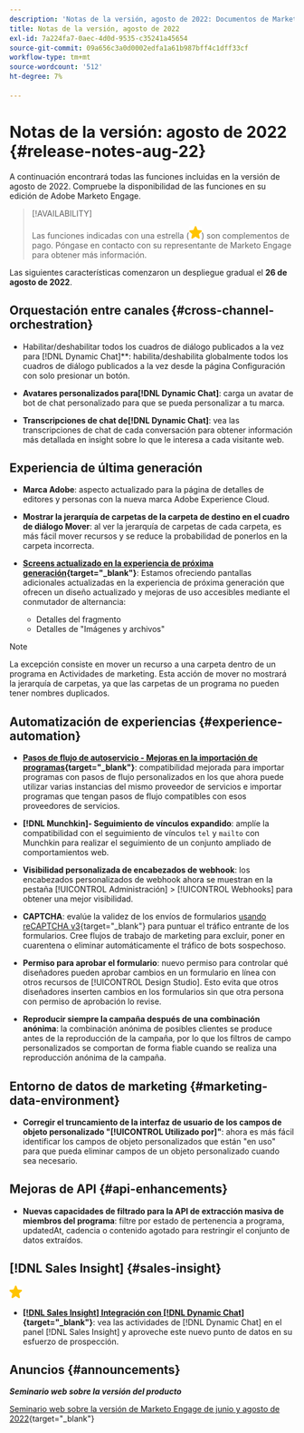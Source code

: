 ```yaml
---
description: 'Notas de la versión, agosto de 2022: Documentos de Marketo: documentación del producto'
title: Notas de la versión, agosto de 2022
exl-id: 7a224fa7-0aec-4d0d-9535-c35241a45654
source-git-commit: 09a656c3a0d0002edfa1a61b987bff4c1dff33cf
workflow-type: tm+mt
source-wordcount: '512'
ht-degree: 7%

---
```


# Notas de la versión: agosto de 2022 {#release-notes-aug-22}

A continuación encontrará todas las funciones incluidas en la versión de agosto de 2022. Compruebe la disponibilidad de las funciones en su edición de Adobe Marketo Engage.

>[!AVAILABILITY]
>
>Las funciones indicadas con una estrella (![star](assets/yellow-star.png)) son complementos de pago. Póngase en contacto con su representante de Marketo Engage para obtener más información.

Las siguientes características comenzaron un despliegue gradual el **26 de agosto de 2022**.

## Orquestación entre canales {#cross-channel-orchestration}

* Habilitar/deshabilitar todos los cuadros de diálogo publicados a la vez para [!DNL Dynamic Chat]**: habilita/deshabilita globalmente todos los cuadros de diálogo publicados a la vez desde la página Configuración con solo presionar un botón.

* **Avatares personalizados para[!DNL Dynamic Chat]**: carga un avatar de bot de chat personalizado para que se pueda personalizar a tu marca.

* **Transcripciones de chat de[!DNL Dynamic Chat]**: vea las transcripciones de chat de cada conversación para obtener información más detallada en insight sobre lo que le interesa a cada visitante web.

## Experiencia de última generación

* **Marca Adobe**: aspecto actualizado para la página de detalles de editores y personas con la nueva marca Adobe Experience Cloud.

* **Mostrar la jerarquía de carpetas de la carpeta de destino en el cuadro de diálogo Mover**: al ver la jerarquía de carpetas de cada carpeta, es más fácil mover recursos y se reduce la probabilidad de ponerlos en la carpeta incorrecta.

* **[Screens actualizado en la experiencia de próxima generación](/help/marketo/product-docs/marketo-engage-modern-ux/toggle-switch.md){target="_blank"}**: Estamos ofreciendo pantallas adicionales actualizadas en la experiencia de próxima generación que ofrecen un diseño actualizado y mejoras de uso accesibles mediante el conmutador de alternancia:

   * Detalles del fragmento
   * Detalles de &quot;Imágenes y archivos&quot;

>[!NOTE]
>
>La excepción consiste en mover un recurso a una carpeta dentro de un programa en Actividades de marketing. Esta acción de mover no mostrará la jerarquía de carpetas, ya que las carpetas de un programa no pueden tener nombres duplicados.

## Automatización de experiencias {#experience-automation}

* **[Pasos de flujo de autoservicio - Mejoras en la importación de programas](/help/marketo/product-docs/core-marketo-concepts/smart-campaigns/flow-actions/flow-step-service.md){target="_blank"}**: compatibilidad mejorada para importar programas con pasos de flujo personalizados en los que ahora puede utilizar varias instancias del mismo proveedor de servicios e importar programas que tengan pasos de flujo compatibles con esos proveedores de servicios.

* **[!DNL Munchkin]- Seguimiento de vínculos expandido**: amplíe la compatibilidad con el seguimiento de vínculos `tel` y `mailto` con Munchkin para realizar el seguimiento de un conjunto ampliado de comportamientos web.

* **Visibilidad personalizada de encabezados de webhook**: los encabezados personalizados de webhook ahora se muestran en la pestaña [!UICONTROL Administración] > [!UICONTROL Webhooks] para obtener una mejor visibilidad.

* **CAPTCHA**: evalúe la validez de los envíos de formularios [usando reCAPTCHA v3](/help/marketo/product-docs/demand-generation/forms/using-captcha/enable-captcha-in-marketo-forms.md){target="_blank"} para puntuar el tráfico entrante de los formularios. Cree flujos de trabajo de marketing para excluir, poner en cuarentena o eliminar automáticamente el tráfico de bots sospechoso.

* **Permiso para aprobar el formulario**: nuevo permiso para controlar qué diseñadores pueden aprobar cambios en un formulario en línea con otros recursos de [!UICONTROL Design Studio]. Esto evita que otros diseñadores inserten cambios en los formularios sin que otra persona con permiso de aprobación lo revise.

* **Reproducir siempre la campaña después de una combinación anónima**: la combinación anónima de posibles clientes se produce antes de la reproducción de la campaña, por lo que los filtros de campo personalizados se comportan de forma fiable cuando se realiza una reproducción anónima de la campaña.

## Entorno de datos de marketing {#marketing-data-environment}

* **Corregir el truncamiento de la interfaz de usuario de los campos de objeto personalizado &quot;[!UICONTROL Utilizado por]&quot;**: ahora es más fácil identificar los campos de objeto personalizados que están &quot;en uso&quot; para que pueda eliminar campos de un objeto personalizado cuando sea necesario.

## Mejoras de API {#api-enhancements}

* **Nuevas capacidades de filtrado para la API de extracción masiva de miembros del programa**: filtre por estado de pertenencia a programa, updatedAt, cadencia o contenido agotado para restringir el conjunto de datos extraídos.

## [!DNL Sales Insight] {#sales-insight}

![(estrella)](assets/yellow-star.png)

* **[[!DNL Sales Insight] Integración con [!DNL Dynamic Chat]](/help/marketo/product-docs/marketo-sales-insight/msi-for-salesforce/features/dynamic-chat-integration.md){target="_blank"}**: vea las actividades de [!DNL Dynamic Chat] en el panel [!DNL Sales Insight] y aproveche este nuevo punto de datos en su esfuerzo de prospección.

## Anuncios {#announcements}

**_Seminario web sobre la versión del producto_**

[Seminario web sobre la versión de Marketo Engage de junio y agosto de 2022](https://engage.marketo.com/2022_June_August_Release_Webinar_OnDemandPage.html){target="_blank"}

